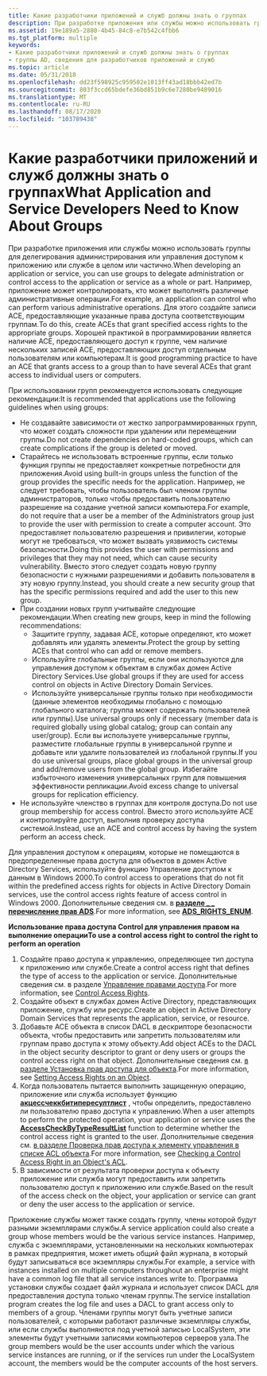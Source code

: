 ```yaml
---
title: Какие разработчики приложений и служб должны знать о группах
description: При разработке приложения или службы можно использовать группы для делегирования администрирования или управления доступом к приложению или службе в целом или частично.
ms.assetid: 19e189a5-2880-4b45-84c8-e7b542c4fbb6
ms.tgt_platform: multiple
keywords:
- Какие разработчики приложений и служб должны знать о группах
- группы AD, сведения для разработчиков приложений и служб
ms.topic: article
ms.date: 05/31/2018
ms.openlocfilehash: dd23f598925c959502e1013ff43ad18bbb42ed7b
ms.sourcegitcommit: 803f3ccd65bdefe36bd851b9c6e7280be9489016
ms.translationtype: MT
ms.contentlocale: ru-RU
ms.lasthandoff: 08/17/2020
ms.locfileid: "103789438"
---
```

# <a name="what-application-and-service-developers-need-to-know-about-groups"></a><span data-ttu-id="1d50d-105">Какие разработчики приложений и служб должны знать о группах</span><span class="sxs-lookup"><span data-stu-id="1d50d-105">What Application and Service Developers Need to Know About Groups</span></span>

<span data-ttu-id="1d50d-106">При разработке приложения или службы можно использовать группы для делегирования администрирования или управления доступом к приложению или службе в целом или частично.</span><span class="sxs-lookup"><span data-stu-id="1d50d-106">When developing an application or service, you can use groups to delegate administration or control access to the application or service as a whole or part.</span></span> <span data-ttu-id="1d50d-107">Например, приложение может контролировать, кто может выполнять различные административные операции.</span><span class="sxs-lookup"><span data-stu-id="1d50d-107">For example, an application can control who can perform various administrative operations.</span></span> <span data-ttu-id="1d50d-108">Для этого создайте записи ACE, предоставляющие указанные права доступа соответствующим группам.</span><span class="sxs-lookup"><span data-stu-id="1d50d-108">To do this, create ACEs that grant specified access rights to the appropriate groups.</span></span> <span data-ttu-id="1d50d-109">Хорошей практикой в программировании является наличие ACE, предоставляющего доступ к группе, чем наличие нескольких записей ACE, предоставляющих доступ отдельным пользователям или компьютерам.</span><span class="sxs-lookup"><span data-stu-id="1d50d-109">It is good programming practice to have an ACE that grants access to a group than to have several ACEs that grant access to individual users or computers.</span></span>

<span data-ttu-id="1d50d-110">При использовании групп рекомендуется использовать следующие рекомендации:</span><span class="sxs-lookup"><span data-stu-id="1d50d-110">It is recommended that applications use the following guidelines when using groups:</span></span>

-   <span data-ttu-id="1d50d-111">Не создавайте зависимости от жестко запрограммированных групп, что может создать сложности при удалении или перемещении группы.</span><span class="sxs-lookup"><span data-stu-id="1d50d-111">Do not create dependencies on hard-coded groups, which can create complications if the group is deleted or moved.</span></span>
-   <span data-ttu-id="1d50d-112">Старайтесь не использовать встроенные группы, если только функция группы не предоставляет конкретные потребности для приложения.</span><span class="sxs-lookup"><span data-stu-id="1d50d-112">Avoid using built-in groups unless the function of the group provides the specific needs for the application.</span></span> <span data-ttu-id="1d50d-113">Например, не следует требовать, чтобы пользователь был членом группы администраторов, только чтобы предоставить пользователю разрешение на создание учетной записи компьютера.</span><span class="sxs-lookup"><span data-stu-id="1d50d-113">For example, do not require that a user be a member of the Administrators group just to provide the user with permission to create a computer account.</span></span> <span data-ttu-id="1d50d-114">Это предоставляет пользователю разрешения и привилегии, которые могут не требоваться, что может вызвать уязвимость системы безопасности.</span><span class="sxs-lookup"><span data-stu-id="1d50d-114">Doing this provides the user with permissions and privileges that they may not need, which can cause security vulnerability.</span></span> <span data-ttu-id="1d50d-115">Вместо этого следует создать новую группу безопасности с нужными разрешениями и добавить пользователя в эту новую группу.</span><span class="sxs-lookup"><span data-stu-id="1d50d-115">Instead, you should create a new security group that has the specific permissions required and add the user to this new group.</span></span>
-   <span data-ttu-id="1d50d-116">При создании новых групп учитывайте следующие рекомендации.</span><span class="sxs-lookup"><span data-stu-id="1d50d-116">When creating new groups, keep in mind the following recommendations:</span></span>
    -   <span data-ttu-id="1d50d-117">Защитите группу, задавая ACE, которые определяют, кто может добавлять или удалять элементы.</span><span class="sxs-lookup"><span data-stu-id="1d50d-117">Protect the group by setting ACEs that control who can add or remove members.</span></span>
    -   <span data-ttu-id="1d50d-118">Используйте глобальные группы, если они используются для управления доступом к объектам в службах домен Active Directory Services.</span><span class="sxs-lookup"><span data-stu-id="1d50d-118">Use global groups if they are used for access control on objects in Active Directory Domain Services.</span></span>
    -   <span data-ttu-id="1d50d-119">Используйте универсальные группы только при необходимости (данные элементов необходимы глобально с помощью глобального каталога; группа может содержать пользователей или группы).</span><span class="sxs-lookup"><span data-stu-id="1d50d-119">Use universal groups only if necessary (member data is required globally using global catalog; group can contain any user/group).</span></span> <span data-ttu-id="1d50d-120">Если вы используете универсальные группы, разместите глобальные группы в универсальной группе и добавьте или удалите пользователей из глобальной группы.</span><span class="sxs-lookup"><span data-stu-id="1d50d-120">If you do use universal groups, place global groups in the universal group and add/remove users from the global group.</span></span> <span data-ttu-id="1d50d-121">Избегайте избыточного изменения универсальных групп для повышения эффективности репликации.</span><span class="sxs-lookup"><span data-stu-id="1d50d-121">Avoid excess change to universal groups for replication efficiency.</span></span>
-   <span data-ttu-id="1d50d-122">Не используйте членство в группах для контроля доступа.</span><span class="sxs-lookup"><span data-stu-id="1d50d-122">Do not use group membership for access control.</span></span> <span data-ttu-id="1d50d-123">Вместо этого используйте ACE и контролируйте доступ, выполнив проверку доступа системой.</span><span class="sxs-lookup"><span data-stu-id="1d50d-123">Instead, use an ACE and control access by having the system perform an access check.</span></span>

<span data-ttu-id="1d50d-124">Для управления доступом к операциям, которые не помещаются в предопределенные права доступа для объектов в домен Active Directory Services, используйте функцию Управление доступом к данным в Windows 2000.</span><span class="sxs-lookup"><span data-stu-id="1d50d-124">To control access to operations that do not fit within the predefined access rights for objects in Active Directory Domain services, use the control access rights feature of access control in Windows 2000.</span></span> <span data-ttu-id="1d50d-125">Дополнительные сведения см. в [**разделе \_ \_ перечисление прав ADS**](/windows/win32/api/iads/ne-iads-ads_rights_enum).</span><span class="sxs-lookup"><span data-stu-id="1d50d-125">For more information, see [**ADS\_RIGHTS\_ENUM**](/windows/win32/api/iads/ne-iads-ads_rights_enum).</span></span>

<span data-ttu-id="1d50d-126">**Использование права доступа Control для управления правом на выполнение операции**</span><span class="sxs-lookup"><span data-stu-id="1d50d-126">**To use a control access right to control the right to perform an operation**</span></span>

1.  <span data-ttu-id="1d50d-127">Создайте право доступа к управлению, определяющее тип доступа к приложению или службе.</span><span class="sxs-lookup"><span data-stu-id="1d50d-127">Create a control access right that defines the type of access to the application or service.</span></span> <span data-ttu-id="1d50d-128">Дополнительные сведения см. в разделе [Управление правами доступа](control-access-rights.md).</span><span class="sxs-lookup"><span data-stu-id="1d50d-128">For more information, see [Control Access Rights](control-access-rights.md).</span></span>
2.  <span data-ttu-id="1d50d-129">Создайте объект в службах домен Active Directory, представляющих приложение, службу или ресурс.</span><span class="sxs-lookup"><span data-stu-id="1d50d-129">Create an object in Active Directory Domain Services that represents the application, service, or resource.</span></span>
3.  <span data-ttu-id="1d50d-130">Добавьте ACE объекта в список DACL в дескрипторе безопасности объекта, чтобы предоставить или запретить пользователям или группам право доступа к этому объекту.</span><span class="sxs-lookup"><span data-stu-id="1d50d-130">Add object ACEs to the DACL in the object security descriptor to grant or deny users or groups the control access right on that object.</span></span> <span data-ttu-id="1d50d-131">Дополнительные сведения см. [в разделе Установка прав доступа для объекта](setting-access-rights-on-an-object.md).</span><span class="sxs-lookup"><span data-stu-id="1d50d-131">For more information, see [Setting Access Rights on an Object](setting-access-rights-on-an-object.md).</span></span>
4.  <span data-ttu-id="1d50d-132">Когда пользователь пытается выполнить защищенную операцию, приложение или служба использует функцию [**акцессчеккбитипересултлист**](/windows/desktop/api/securitybaseapi/nf-securitybaseapi-accesscheckbytyperesultlist) , чтобы определить, предоставлено ли пользователю право доступа к управлению.</span><span class="sxs-lookup"><span data-stu-id="1d50d-132">When a user attempts to perform the protected operation, your application or service uses the [**AccessCheckByTypeResultList**](/windows/desktop/api/securitybaseapi/nf-securitybaseapi-accesscheckbytyperesultlist) function to determine whether the control access right is granted to the user.</span></span> <span data-ttu-id="1d50d-133">Дополнительные сведения см. [в разделе Проверка прав доступа к элементу управления в списке ACL объекта](checking-a-control-access-right-in-an-objectampaposs-acl.md).</span><span class="sxs-lookup"><span data-stu-id="1d50d-133">For more information, see [Checking a Control Access Right in an Object's ACL](checking-a-control-access-right-in-an-objectampaposs-acl.md).</span></span>
5.  <span data-ttu-id="1d50d-134">В зависимости от результата проверки доступа к объекту приложение или служба могут предоставить или запретить пользователю доступ к приложению или службе.</span><span class="sxs-lookup"><span data-stu-id="1d50d-134">Based on the result of the access check on the object, your application or service can grant or deny the user access to the application or service.</span></span>

<span data-ttu-id="1d50d-135">Приложение службы может также создать группу, члены которой будут разными экземплярами службы.</span><span class="sxs-lookup"><span data-stu-id="1d50d-135">A service application could also create a group whose members would be the various service instances.</span></span> <span data-ttu-id="1d50d-136">Например, служба с экземплярами, установленными на нескольких компьютерах в рамках предприятия, может иметь общий файл журнала, в который будут записываться все экземпляры службы.</span><span class="sxs-lookup"><span data-stu-id="1d50d-136">For example, a service with instances installed on multiple computers throughout an enterprise might have a common log file that all service instances write to.</span></span> <span data-ttu-id="1d50d-137">Программа установки службы создает файл журнала и использует список DACL для предоставления доступа только членам группы.</span><span class="sxs-lookup"><span data-stu-id="1d50d-137">The service installation program creates the log file and uses a DACL to grant access only to members of a group.</span></span> <span data-ttu-id="1d50d-138">Членами группы могут быть учетные записи пользователей, с которыми работают различные экземпляры службы, или если службы выполняются под учетной записью LocalSystem, эти элементы будут учетными записями компьютеров серверов узла.</span><span class="sxs-lookup"><span data-stu-id="1d50d-138">The group members would be the user accounts under which the various service instances are running, or if the services run under the LocalSystem account, the members would be the computer accounts of the host servers.</span></span>

 

 